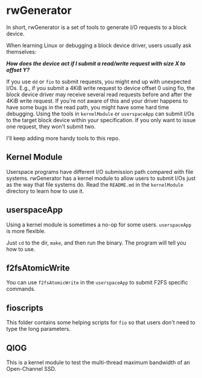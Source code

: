 # rwGenerator

In short, rwGenerator is a set of tools to generate I/O requests to a block device.

When learning Linux or debugging a block device driver, users usually ask themselves:

***How does the device act if I submit a read/write request with size X to offset Y?***

If you use `dd` or `fio` to submit requests, you might end up with unexpected I/Os. E.g., if you submit a 4KiB write request to device offset 0 using fio, the block device driver may receive several read requests before and after the 4KiB write request. If you're not aware of this and your driver happens to have some bugs in the read path, you might have some hard time debugging. Using the tools in `kernelModule` or `userspaceApp` can submit I/Os to the target block device within your specification. If you only want to issue one request, they won't submit two.

I'll keep adding more handy tools to this repo.

## Kernel Module

Userspace programs have different I/O submission path compared with file systems. rwGenerator has a kernel module to allow users to submit I/Os just as the way that file systems do. Read the `README.md` in the `kernelModule` directory to learn how to use it.

## userspaceApp

Using a kernel module is sometimes a no-op for some users. `userspaceApp` is more flexible.

Just `cd` to the dir, `make`, and then run the binary. The program will tell you how to use.

## f2fsAtomicWrite

You can use `f2fsAtomicWrite` in the `userspaceApp` to submit F2FS specific commands.

## fioscripts

This folder contains some helping scripts for `fio` so that users don't need to type the long parameters.

## QIOG

This is a kernel module to test the multi-thread maximum bandwidth of an Open-Channel SSD.
